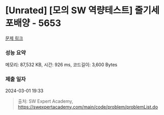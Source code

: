 # [Unrated] [모의 SW 역량테스트] 줄기세포배양 - 5653 

[문제 링크](https://swexpertacademy.com/main/code/problem/problemDetail.do?contestProbId=AWXRJ8EKe48DFAUo) 

### 성능 요약

메모리: 87,532 KB, 시간: 926 ms, 코드길이: 3,600 Bytes

### 제출 일자

2024-03-01 19:33



> 출처: SW Expert Academy, https://swexpertacademy.com/main/code/problem/problemList.do
